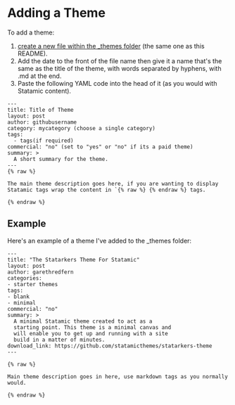 # Adding a Theme

To add a theme:

1. [create a new file within the _themes folder](https://github.com/statamicthemes/statamicthemes.github.io/tree/master/_themes) (the same one as this README).
2. Add the date to the front of the file name then give it a name that's the same as the title of the theme, with words separated by hyphens, with .md at the end.
3. Paste the following YAML code into the head of it (as you would with Statamic content).

```
---
title: Title of Theme
layout: post
author: githubusername
category: mycategory (choose a single category)
tags:
  - tags(if required)
commercial: "no" (set to "yes" or "no" if its a paid theme)
summary: >
  A short summary for the theme.
---
{% raw %}

The main theme description goes here, if you are wanting to display Statamic tags wrap the content in `{% raw %} {% endraw %} tags.

{% endraw %}
```

## Example

Here's an example of a theme I've added to the _themes folder:

```
---
title: "The Statarkers Theme For Statamic"
layout: post
author: garethredfern
categories:
- starter themes
tags:
- blank
- minimal
commercial: "no"
summary: >
  A minimal Statamic theme created to act as a
  starting point. This theme is a minimal canvas and
  will enable you to get up and running with a site
  build in a matter of minutes.
download_link: https://github.com/statamicthemes/statarkers-theme
---

{% raw %}

Main theme description goes in here, use markdown tags as you normally would.

{% endraw %}

```
